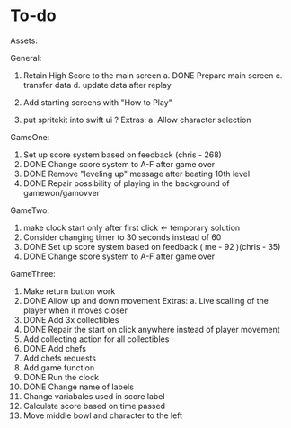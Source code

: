 #  To-do

Assets:

General:
1. Retain High Score to the main screen 
    a. DONE Prepare main screen
    c. transfer data
    d. update data after replay
    
2. Add starting screens with "How to Play"
3. put spritekit into swift ui ?
    Extras:
    a. Allow character selection

GameOne: 
1. Set up score system based on feedback (chris - 268)
2. DONE Change score system to A-F after game over
3. DONE Remove "leveling up" message after beating 10th level
4. DONE Repair possibility of playing in the background of gamewon/gamovver

GameTwo:
1. make clock start only after first click <- temporary solution
2. Consider changing timer to 30 seconds instead of 60
3. DONE Set up score system based on feedback  ( me - 92 )(chris - 35)
2. DONE Change score system to A-F after game over

GameThree:
1. Make return button work
2. DONE  Allow up and down movement 
    Extras:
    a. Live scalling of the player when it moves closer
3. DONE Add 3x collectibles
4. DONE Repair the start on click anywhere instead of player movement 
5. Add collecting action for all collectibles
6. DONE Add chefs 
7. Add chefs requests 
8. Add game function
9. DONE Run the clock
10. DONE Change name of labels
11. Change variabales used in score label 
12. Calculate score based on time passed 
13. Move middle bowl and character to the left

